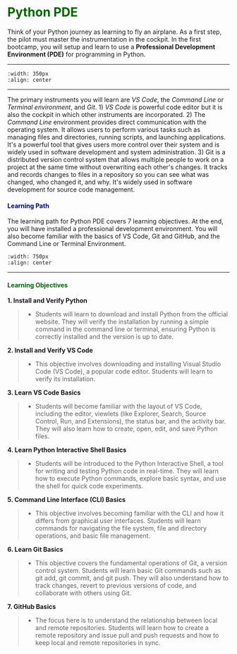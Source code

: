 # <font color = "darkgreen">Python PDE</font>

Think of your Python journey as learning to fly an airplane. As a first step, the pilot must master the instrumentation in the cockpit. In the first bootcamp, you will setup and learn to use a **Professional Development Environment (PDE)** for programming in Python. 

---
```{image} /images/cockpit.png
:width: 350px
:align: center
```
---

The primary instruments you will learn are *VS Code*, the *Command Line* or *Terminal environment*, and *Git*. 1) *VS Code* is powerful code editor but it is also the cockpit in which other instruments are incorporated. 2) The *Command Line* environment provides direct communication with the operating system. It allows users to perform various tasks such as managing files and directories, running scripts, and launching applications. It's a powerful tool that gives users more control over their system and is widely used in software development and system administration. 3) Git is a distributed version control system that allows multiple people to work on a project at the same time without overwriting each other's changes.  It tracks and records changes to files in a repository so you can see what was changed, who changed it, and why. It's widely used in software development for source code management.


#### <font color = "darkblue">Learning Path</font>

The learning path for Python PDE covers 7 learning objectives. At the end, you will have installed a professional development environment. You will also become familiar with the basics of VS Code, Git and GitHub, and the Command Line or Terminal Environment.

 ```{image} /images/pycockpitpath.png
:width: 750px
:align: center
```
---

#### <font color = "darkgreen">Learning Objectives</font>


**1. Install and Verify Python**

> - Students will learn to download and install Python from the official website. They will verify the installation by running a simple command in the command line or terminal, ensuring Python is correctly installed and the version is up to date.

**2. Install and Verify VS Code**

> - This objective involves downloading and installing Visual Studio Code (VS Code), a popular code editor. Students will learn to verify its installation.

**3. Learn VS Code Basics**

> - Students will become familiar with the layout of VS Code, including the editor, viewlets (like Explorer, Search, Source Control, Run, and Extensions), the status bar, and the activity bar. They will also learn how to create, open, edit, and save Python files. 


**4. Learn Python Interactive Shell Basics**

> - Students will be introduced to the Python Interactive Shell, a tool for writing and testing Python code in real-time. They will learn how to execute Python commands, explore basic syntax, and use the shell for quick code experiments.

**5. Command Line Interface (CLI) Basics**

> - This objective involves becoming familiar with the CLI and how it differs from graphical user interfaces. Students will learn commands for navigating the file system, file and directory operations, and basic file management.

**6. Learn Git Basics**

> - This objective covers the fundamental operations of Git, a version control system. Students will learn basic Git commands such as git add, git commit, and git push. They will also understand how to track changes, revert to previous versions of code, and collaborate with others using Git.

**7. GitHub Basics** 

> - The focus here is to understand the relationship between local and remote repositories. Students will learn how to create a remote repository and issue pull and push requests and how to keep local and remote repositories in sync.
